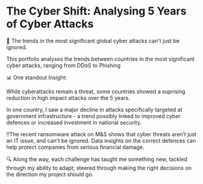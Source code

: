 # The Cyber Shift: Analysing 5 Years of Cyber Attacks
💪 The trends in the most significant global cyber attacks can't just be ignored. 

This portfolio analyses the trends between countries in the most significant cyber attacks, ranging from DDoS to Phishing 

📊 One standout Insight: 

While cyberattacks remain a threat, some countries showed a suprising reduction in high impact attacks over the 5 years. 

In one country, I saw a major decline in attacks specifically targeted at government infrastructure - a trend possibly linked to improved cyber defences or increased investment in national security. 

‼️The recent ransomware attack on M&S shows that cyber threats aren’t just an IT issue, and can't be ignored. Data insights on the correct defences can help protect companies from serious financial damage. 

🔍 Along the way, each challenge has taught me something new, tackled through my ability to adapt; steered through making the right decisions on the direction my project should go. 
